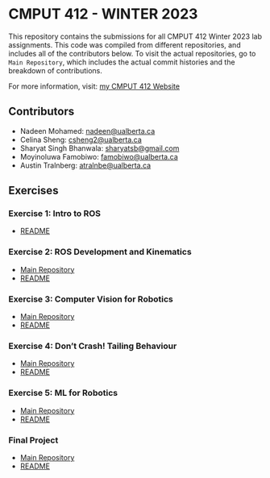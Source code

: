 # CMPUT 412 - WINTER 2023

This repository contains the submissions for all CMPUT 412 Winter 2023 lab assignments. This code was compiled from different repositories, and includes all of the contributors below. To visit the actual repositories, go to `Main Repository`, which includes the actual commit histories and the breakdown of contributions.

For more information, visit: [my CMPUT 412 Website](https://sites.google.com/ualberta.ca/nadeen-cmput-412/home)

## Contributors

- Nadeen Mohamed: nadeen@ualberta.ca
- Celina Sheng: csheng2@ualberta.ca
- Sharyat Singh Bhanwala: sharyatsb@gmail.com
- Moyinoluwa Famobiwo: famobiwo@ualberta.ca
- Austin Tralnberg: atralnbe@ualberta.ca

## Exercises

### Exercise 1: Intro to ROS

- [README](https://github.com/nadeensami/cmput412/blob/main/exercise1/README.md)

### Exercise 2: ROS Development and Kinematics

- [Main Repository](https://github.com/nadeensami/cmput412e2.1.b)
- [README](https://github.com/nadeensami/cmput412/blob/main/exercise2/README.md)

### Exercise 3: Computer Vision for Robotics

- [Main Repository](https://github.com/csheng2/cmput412_exercise3)
- [README](https://github.com/nadeensami/cmput412/blob/main/exercise3/README.md)

### Exercise 4: Don’t Crash! Tailing Behaviour

- [Main Repository](https://github.com/nadeensami/cmput412_exercise4)
- [README](https://github.com/nadeensami/cmput412/blob/main/exercise4/README.md)

### Exercise 5: ML for Robotics

- [Main Repository](https://github.com/csheng2/cmput412-exercise5)
- [README](https://github.com/nadeensami/cmput412/blob/main/exercise5/README.md)

### Final Project

- [Main Repository](https://github.com/MoyinF/cmput412final)
- [README](https://github.com/nadeensami/cmput412/blob/main/finalproject/README.md)
